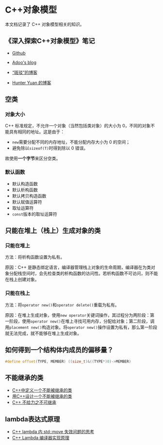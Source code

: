 # C++对象模型

本文档记录了 C++ 对象模型相关的知识。

## 《深入探索C++对象模型》笔记

- [Github](https://github.com/Making-It/note/blob/d38bfe1ef7266b024b215f7935d643b9d4cc0e0f/C++/C++%E5%AF%B9%E8%B1%A1%E6%A8%A1%E5%9E%8B.md)
- [Adoo's blog](http://www.roading.org/develop/cpp/%E3%80%8A%E6%B7%B1%E5%BA%A6%E6%8E%A2%E7%B4%A2c%E5%AF%B9%E8%B1%A1%E6%A8%A1%E5%9E%8B%E3%80%8B%E7%AC%94%E8%AE%B0%E6%B1%87%E6%80%BB.html)

- [“斑驳”的博客](https://yanchunan.github.io/post/c++/%E6%B7%B1%E5%BA%A6%E6%8E%A2%E7%B4%A2c++%E5%AF%B9%E8%B1%A1%E6%A8%A1%E5%9E%8B/)
- [Hunter Yuan 的博客](https://clodfisher.github.io/2018/08/InsideTheC++ObjectModel/)

## 空类

### 对象大小

C++ 标准规定，不允许一个对象（当然包括类对象）的大小为 0，不同的对象不能具有相同的地址。这是由于：

- `new`需要分配不同的内存地址，不能分配内存大小为 0 的空间；
- 避免除以`sizeof(T)`时得到除以 0 错误。

故使用**一个字节**来区分空类。

### 默认函数

- 默认构造函数
- 默认析构函数
- 默认拷贝构造函数
- 默认赋值运算符
- 取址运算符
- `const`版本的取址运算符

## 只能在堆上（栈上）生成对象的类

### 只能在堆上

方法：将析构函数设置为私有。

原因：C++ 是静态绑定语言，编译器管理栈上对象的生命周期，编译器在为类对象分配栈空间时，会先检查类的析构函数的访问性。若析构函数不可访问，则不能在栈上创建对象。

### 只能在栈上

方法：将`operator new()`和`operator delete()`重载为私有。

原因：在堆上生成对象，使用`new operator`关键词操作，其过程分为两阶段：第一阶段，使用`operator new()`在堆上寻找可用内存，分配给对象；第二阶段，调用`placement new()`构造对象。将`operator new()`操作设置为私有，那么第一阶段就无法完成，就不能够在堆上生成对象。

## 如何得到一个结构体内成员的偏移量？

```c++
#define offset(TYPE, MEMBER) ((size_t)&((TYPE*)0)->MEMBER)
```

## 不能继承的类

- [C++中定义一个不能被继承的类](https://blog.csdn.net/u012501459/article/details/48129327)
- [用C++设计一个不能被继承的类](https://www.jianshu.com/p/b8a5a8c2cec7)
- [C++ 不给力之不可继承](http://zhuoqiang.me/ungelivable-cpp-those-who-cannot-inherit.html)

## lambda表达式原理

- [C++ lambda 内 std::move 失效问题的思考](https://www.cyhone.com/articles/why-move-no-work-in-lambda/)
- [C++ Lambda 编译器实现原理](https://hacpai.com/article/1545790136502)

